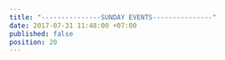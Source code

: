 ```yaml
---
title: "---------------SUNDAY EVENTS---------------"
date: 2017-07-31 11:48:00 +07:00
published: false
position: 20
---
```


